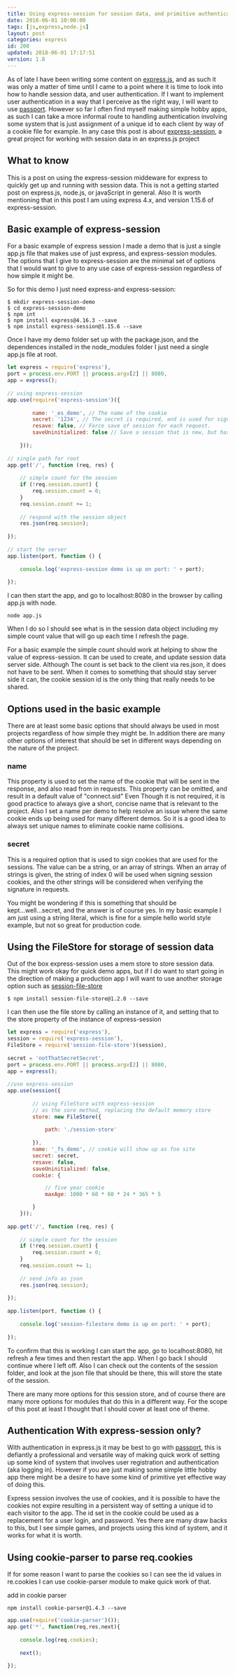 ```yaml
---
title: Using express-session for session data, and primitive authentication in express.js
date: 2018-06-01 10:00:00
tags: [js,express,node.js]
layout: post
categories: express
id: 200
updated: 2018-06-01 17:17:51
version: 1.8
---
```


As of late I have been writing some content on [express.js](https://expressjs.com/), and as such it was only a matter of time until I came to a point where it is time to look into how to handle session data, and user authentication. If I want to implement user authentication in a way that I perceive as the right way, I will want to use [passport](/2018/05/31/express-passport/). However so far I often find myself making simple hobby apps, as such I can take a more informal route to handling authentication involving some system that is just assignment of a unique id to each client by way of a cookie file for example. In any case this post is about [express-session](https://www.npmjs.com/package/express-session), a great project for working with session data in an express.js project

<!-- more -->

## What to know

This is a post on using the express-session middeware for express to quickly get up and running with session data. This is not a getting started post on express.js, node.js, or javaScript in general. Also It is worth mentioning that in this post I am using express 4.x, and version 1.15.6 of express-session.

## Basic example of express-session

For a basic example of express session I made a demo that is just a single app.js file that makes use of just express, and express-session modules. The options that I give to express-session are the minimal set of options that I would want to give to any use case of express-session regardless of how simple it might be.

So for this demo I just need express-and express-session:

```
$ mkdir express-session-demo
$ cd express-session-demo
$ npm int
$ npm install express@4.16.3 --save
$ npm install express-session@1.15.6 --save
```

Once I have my demo folder set up with the package.json, and the dependences installed in the node_modules folder I just need a single app.js file at root.

```js
let express = require('express'),
port = process.env.PORT || process.argv[2] || 8080,
app = express();
 
// using express-session
app.use(require('express-session')({
 
        name: '_es_demo', // The name of the cookie
        secret: '1234', // The secret is required, and is used for signing cookies
        resave: false, // Force save of session for each request.
        saveUninitialized: false // Save a session that is new, but has not been modified
 
    }));
 
// single path for root
app.get('/', function (req, res) {
 
    // simple count for the session
    if (!req.session.count) {
        req.session.count = 0;
    }
    req.session.count += 1;
 
    // respond with the session object
    res.json(req.session);
 
});
 
// start the server
app.listen(port, function () {
 
    console.log('express-session demo is up on port: ' + port);
 
});
```

I can then start the app, and go to localhost:8080 in the browser by calling app.js with node.

```
node app.js
```

When I do so I should see what is in the session data object including my simple count value that will go up each time I refresh the page.

For a basic example the simple count should work at helping to show the value of express-session. It can be used to create, and update session data server side. Although The count is set back to the client via res.json, it does not have to be sent. When it comes to something that should stay server side it can, the cookie session id is the only thing that really needs to be shared.

## Options used in the basic example

There are at least some basic options that should always be used in most projects regardless of how simple they might be. In addition there are many other options of interest that should be set in different ways depending on the nature of the project.

### name

This property is used to set the name of the cookie that will be sent in the response, and also read from in requests. This property can be omitted, and result in a default value of "connect.sid" Even Though it is not required, it is good practice to always give a short, concise name that is relevant to the project. Also I set a name per demo to help resolve an issue where the same cookie ends up being used for many different demos. So it is a good idea to always set unique names to eliminate cookie name collisions.

### secret

This is a required option that is used to sign cookies that are used for the sessions. The value can be a string, or an array of strings. When an array of strings is given, the string of index 0 will be used when signing session cookies, and the other strings will be considered when verifying the signature in requests.

You might be wondering if this is something that should be kept...well...secret, and the answer is of course yes. In my basic example I am just using a string literal, which is fine for a simple hello world style example, but not so great for production code.

## Using the FileStore for storage of session data

Out of the box express-session uses a mem store to store session data. This might work okay for quick demo apps, but if I do want to start going in the direction of making a production app I will want to use another storage option such as [session-file-store](https://www.npmjs.com/package/session-file-store)

```
$ npm install session-file-store@1.2.0 --save
```

I can then use the file store by calling an instance of it, and setting that to the store property of the instance of express-session

```js
let express = require('express'),
session = require('express-session'),
FileStore = require('session-file-store')(session),
 
secret = 'notThatSecretSecret',
port = process.env.PORT || process.argv[2] || 8080,
app = express();
 
//use express-session
app.use(session({
 
        // using FileStore with express-session
        // as the sore method, replacing the default memory store
        store: new FileStore({
 
            path: './session-store'
 
        }),
        name: '_fs_demo', // cookie will show up as foo site
        secret: secret,
        resave: false,
        saveUninitialized: false,
        cookie: {

            // five year cookie
            maxAge: 1000 * 60 * 60 * 24 * 365 * 5

        }
    }));
 
app.get('/', function (req, res) {
 
    // simple count for the session
    if (!req.session.count) {
        req.session.count = 0;
    }
    req.session.count += 1;
 
    // send info as json
    res.json(req.session);
 
});
 
app.listen(port, function () {
 
    console.log('session-filestore demo is up on port: ' + port);
 
});
```

To confirm that this is working I can start the app, go to localhost:8080, hit refresh a few times and then restart the app. When I go back I should continue where I left off. Also I can check out the contents of the session folder, and look at the json file that should be there, this will store the state of the session.

There are many more options for this session store, and of course there are many more options for modules that do this in a different way. For the scope of this post at least I thought that I should cover at least one of theme.

## Authentication With express-session only?

With authentication in express.js it may be best to go with [passport](/2018/05/31/express-passport/), this is defiantly a professional and versatile way of making quick work of setting up some kind of system that involves user registration and authentication (aka logging in). However if you are just making some simple little hobby app there might be a desire to have some kind of primitive yet effective way of doing this.

Express session involves the use of cookies, and it is possible to have the cookies not expire resulting in a persistent way of setting a unique id to each visitor to the app. The id set in the cookie could be used as a replacement for a user login, and password. Yes there are many draw backs to this, but I see simple games, and projects using this kind of system, and it works for what it is worth.

## Using cookie-parser to parse req.cookies

If for some reason I want to parse the cookies so I can see the id values in re.cookies I can use cookie-parser module to make quick work of that.

add in cookie parser
```
npm install cookie-parser@1.4.3 --save
```

```js
app.use(require('cookie-parser')());
app.get('*', function(req,res,next){
 
    console.log(req.cookies);
 
    next();
 
});
```